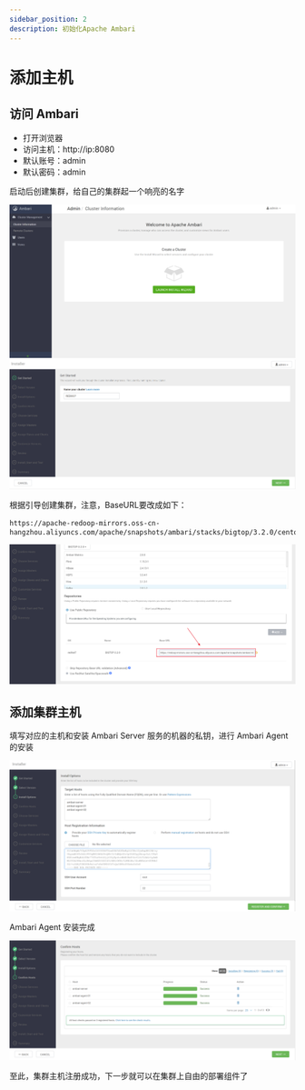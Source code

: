 ```yaml
---
sidebar_position: 2
description: 初始化Apache Ambari
---
```


# 添加主机

## 访问 Ambari

* 打开浏览器
* 访问主机：http://ip:8080
* 默认账号：admin
* 默认密码：admin

启动后创建集群，给自己的集群起一个响亮的名字

![2-1](./img/2-1.png)
![2-2](./img/2-2.png)

根据引导创建集群，注意，BaseURL要改成如下：

```
https://apache-redoop-mirrors.oss-cn-hangzhou.aliyuncs.com/apache/snapshots/ambari/stacks/bigtop/3.2.0/centos/7/x86_64/
```

![2-3](./img/2-3.png)

## 添加集群主机

填写对应的主机和安装 Ambari Server 服务的机器的私钥，进行 Ambari Agent 的安装

![2-4](./img/2-4.png)

Ambari Agent 安装完成

![2-5](./img/2-5.png)

至此，集群主机注册成功，下一步就可以在集群上自由的部署组件了

